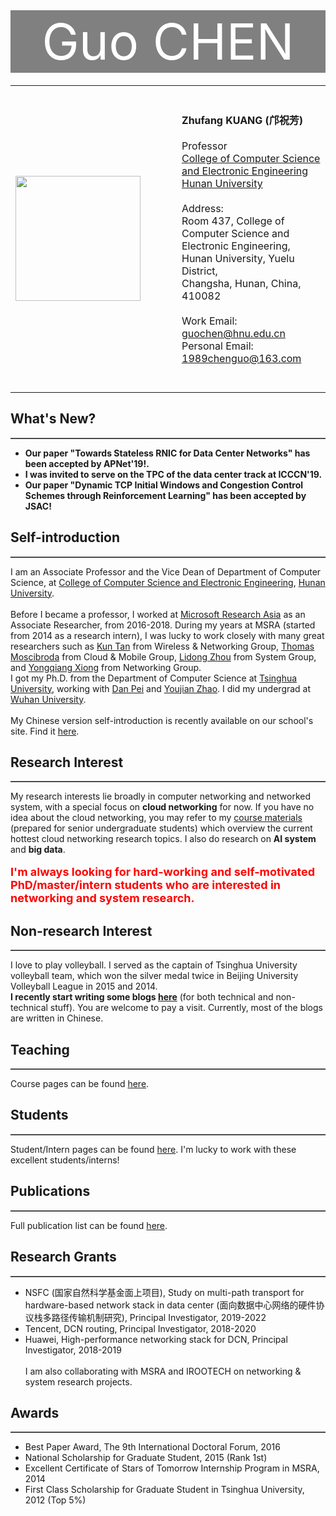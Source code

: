 
<html>
<head>
	<meta http-equiv="Content-Type" content="text/html; charset=utf-8" />
<title>Zhufang KUANG</title>
</head>

<!-- <body style="font-family:Calibri;margin-top:0px;"> -->

<div style="height:100px;background:grey;margin:0px 0px 20px 0px;text-align:center;">
<span style="color:white;font-size:60pt;line-height:100px;">Guo CHEN</span>
</div>

<!-- <div style="width:800px;margin:0px auto auto auto;"> -->
<table cellpadding="0" cellspacing="0" border="0" width="95%" >
<tr>
<td width="250px" >
<img SRC="head.png" ALIGN="BOTTOM" BORDER="0" width="200px" >
</td>   

<td valign="top">
<!-- <font size="6" color="red">
<b>
I have moved to <A HREF="http://www-en.hnu.edu.cn/">Hunan University</A> as an associate professor starting from January 2018. New home page will come soon! <br /><br />
Temporary mail: <A HREF="mailto:1989chenguo@163.com">1989chenguo@163.com</A>
</b>
</font> -->

<br />
<br />
<b> Zhufang KUANG (邝祝芳)</b><br>
<br />
Professor<br>
<A HREF="http://csee.hnu.edu.cn/">College of Computer Science and Electronic Engineering</A><br>
<A HREF="http://www.hnu.edu.cn/">Hunan University</A><br>
<br />
Address: <br>
Room 437, College of Computer Science and Electronic Engineering,<br>
Hunan University, Yuelu District, <br>
Changsha, Hunan, China, <br>
410082<br>
<br />
Work Email: <A HREF="mailto:guochen@hnu.edu.cn">guochen@hnu.edu.cn</A><br>
Personal Email: <A HREF="mailto:1989chenguo@163.com">1989chenguo@163.com</A><br>

<br />
<br />


</td> 
</tr>
</table>

<p> 
<h2>What's New?</h2>
<hr />
<ul>
<b>
<li>Our paper "Towards Stateless RNIC for Data Center Networks" has been accepted by APNet'19!.</li> 
<li>I was invited to serve on the TPC of the data center track at ICCCN'19.</li> 
<li>Our paper "Dynamic TCP Initial Windows and Congestion Control Schemes through Reinforcement Learning" has been accepted by JSAC!</li>	
</b>
</ul>
</p>



<p> 
<h2>Self-introduction </h2>
<hr />
I am an Associate Professor and the Vice Dean of Department of Computer Science, at <A HREF="http://csee.hnu.edu.cn/">College of Computer Science and Electronic Engineering</A>, <A HREF="http://www.hnu.edu.cn/">Hunan University</A>. 
<br />
<br />
Before I became a professor, I worked at <A HREF="https://www.microsoft.com/en-us/research/lab/microsoft-research-asia/">Microsoft Research Asia</A> as an Associate Researcher, from 2016-2018. During my years at MSRA (started from 2014 as a research intern), I was lucky to work closely with many great researchers such as <A HREF="https://www.linkedin.com/in/kun-tan-7993b114/">Kun Tan</A> from Wireless & Networking Group,  <A HREF="https://www.microsoft.com/en-us/research/people/moscitho/">Thomas Moscibroda</A> from Cloud & Mobile Group, <A HREF="https://www.microsoft.com/en-us/research/people/lidongz/">Lidong Zhou</A> from System Group, and <A HREF="https://www.microsoft.com/en-us/research/people/yqx/">Yongqiang Xiong</A> from Networking Group.
<br />
I got my Ph.D. from the Department of Computer Science at <A HREF="http://www.tsinghua.edu.cn/publish/newthuen/index.html">Tsinghua University</A>, working with <A HREF="http://netman.cs.tsinghua.edu.cn/~peidan/">Dan Pei</A> and <A HREF="http://www.tsinghua.edu.cn/publish/csen/4623/2010/20101224200728346539633/20101224200728346539633_.html">Youjian Zhao</A>. I did my undergrad at <A HREF="http://en.whu.edu.cn">Wuhan University</A>.
<br />
<br />
My Chinese version self-introduction is recently available on our school's site. Find it <A HREF="http://jobs.hnu.edu.cn/info/1120/1710.htm">here</A>. 
</p>

<p> 
<h2>Research Interest</h2>
<hr />
My research interests lie broadly in computer networking and networked system, with a special focus on <b>cloud networking</b> for now. If you have no idea about the cloud networking, you may refer to my <A HREF="Courses/CloudComputing2018Spring.html">course materials</A> (prepared for senior undergraduate students) which overview the current hottest cloud networking research topics. I also do research on <b>AI system</b> and <b> big data</b>.
<br />
<br />
<font size="4" color="red">
<b>
I'm always looking for hard-working and self-motivated PhD/master/intern students who are interested in networking and system research. 
</b>
</font>
</p>

<p> 
<h2>Non-research Interest</h2>
<hr />
I love to play volleyball. I served as the captain of Tsinghua University volleyball team, which won the silver medal twice in Beijing University Volleyball League in 2015 and 2014.
<br />
<b>
I recently start writing some blogs <A HREF="https://1989chenguo.wordpress.com/">here</A></b> (for both technical and non-technical stuff). You are welcome to pay a visit. Currently, most of the blogs are written in Chinese.
</p>

<p> 
<h2>Teaching</h2>
<hr />
Course pages can be found <A HREF="Courses/teaching.html">here</A>.
</font>
</p>

<p> 
<h2>Students</h2>
<hr />
Student/Intern pages can be found <A HREF="students.html">here</A>. I'm lucky to work with these excellent students/interns!
</p>

<p>
<h2>Publications</A></h2>
<hr />
Full publication list can be found <A HREF="Publications/publication-full.html">here</A>.
</p> 



<p>
<h2>Research Grants </h2>
<hr />
<ul>
<li> NSFC (国家自然科学基金面上项目), Study on multi-path transport for hardware-based network stack in data center (面向数据中心网络的硬件协议栈多路径传输机制研究), Principal Investigator, 2019-2022</li>
<li> Tencent, DCN routing, Principal Investigator, 2018-2020</li>
<li> Huawei, High-performance networking stack for DCN, Principal Investigator, 2018-2019</li>
<br />
I am also collaborating with MSRA and IROOTECH on networking & system research projects.
</ul>
</p> 

<p>
<h2>Awards </h2>
<hr />
<ul>
<li> Best Paper Award, The 9th International Doctoral Forum, 2016</li>
<li> National Scholarship for Graduate Student, 2015 (Rank 1st)</li>
<li> Excellent Certificate of Stars of Tomorrow Internship Program in MSRA, 2014</li>
<li> First Class Scholarship for Graduate Student in Tsinghua University, 2012 (Top 5%) </li>
</ul>
</p> 

<!-- </div> -->

<script type='text/javascript' id='clustrmaps' src='//cdn.clustrmaps.com/map_v2.js?cl=ffffff&w=300&d=yroax7AJrky0-KLzCajd8ZiwmhA3nl-DblWhxXyK0B0'></script>


<!-- </body> -->

</html>


<style>
hr{
border: 0px;
	border-top: 1px solid grey;
}
</style>
